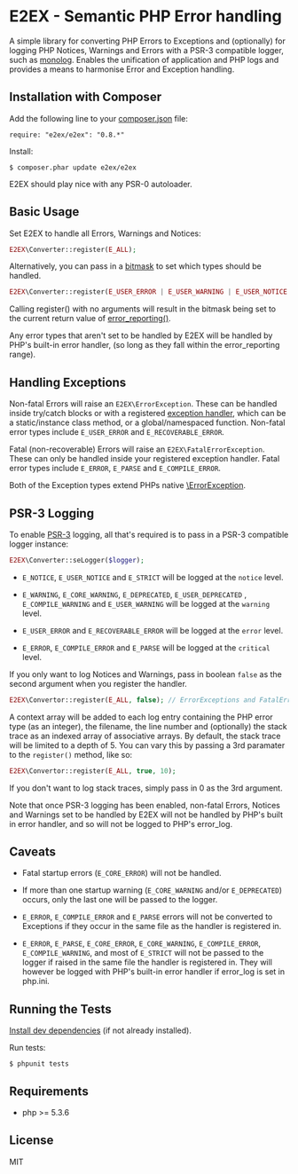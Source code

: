 E2EX - Semantic PHP Error handling
==================================

A simple library for converting PHP Errors to Exceptions and (optionally) for logging PHP Notices, Warnings and Errors with a PSR-3 compatible logger, such as [monolog](https://github.com/Seldaek/monolog). Enables the unification of application and PHP logs and provides a means to harmonise Error and Exception handling.


Installation with Composer
--------------------------

Add the following line to your [composer.json](http://getcomposer.org/doc/00-intro.md#declaring-dependencies) file:
    
    require: "e2ex/e2ex": "0.8.*"

Install:

    $ composer.phar update e2ex/e2ex

E2EX should play nice with any PSR-0 autoloader.


Basic Usage
-----------

Set E2EX to handle all Errors, Warnings and Notices:

```php
E2EX\Converter::register(E_ALL);
```

Alternatively, you can pass in a [bitmask](http://php.net/manual/en/errorfunc.constants.php) to set which types should be handled.

```php
E2EX\Converter::register(E_USER_ERROR | E_USER_WARNING | E_USER_NOTICE | E_USER_DEPRECATED);
```

Calling register() with no arguments will result in the bitmask being set to the current return value of [error_reporting()](http://php.net/manual/en/function.error-reporting.php).

Any error types that aren't set to be handled by E2EX will be handled by PHP's built-in error handler, (so long as they fall within the error_reporting range). 


Handling Exceptions
-------------------

Non-fatal Errors will raise an `E2EX\ErrorException`. These can be handled inside try/catch blocks or with a registered [exception handler](http://php.net/manual/en/function.set-exception-handler.php), which can be a static/instance class method, or a global/namespaced function. Non-fatal error types include `E_USER_ERROR` and `E_RECOVERABLE_ERROR`. 

Fatal (non-recoverable) Errors will raise an `E2EX\FatalErrorException`. These can only be handled inside your registered exception handler. Fatal error types include `E_ERROR`, `E_PARSE` and `E_COMPILE_ERROR`.

Both of the Exception types extend PHPs native [\ErrorException](http://php.net/manual/en/class.errorexception.php).


PSR-3 Logging
------------

To enable [PSR-3](https://github.com/php-fig/fig-standards/blob/master/accepted/PSR-3-logger-interface.md) logging, all that's required is to pass in a PSR-3 compatible logger instance:

```php
E2EX\Converter::seLogger($logger);
```

- `E_NOTICE`, `E_USER_NOTICE` and `E_STRICT` will be logged at the `notice` level. 

- `E_WARNING`, `E_CORE_WARNING`, `E_DEPRECATED`, `E_USER_DEPRECATED` , `E_COMPILE_WARNING` and `E_USER_WARNING`  will be logged at the `warning` level.
 
- `E_USER_ERROR` and `E_RECOVERABLE_ERROR` will be logged at the `error` level.
 
- `E_ERROR`, `E_COMPILE_ERROR` and `E_PARSE` will be logged at the `critical` level.

If you only want to log Notices and Warnings, pass in boolean `false` as the second argument when you register the handler.

```php
E2EX\Convertor::register(E_ALL, false); // ErrorExceptions and FatalErrorExceptions will not be passed to the Logger
```

A context array will be added to each log entry containing the PHP error type (as an integer), the filename, the line number and (optionally) the stack trace as an indexed array of associative arrays. By default, the stack trace will be limited to a depth of 5. You can vary this by passing a 3rd paramater to the `register()` method, like so:

```php
E2EX\Convertor::register(E_ALL, true, 10);
```

If you don't want to log stack traces, simply pass in 0 as the 3rd argument.

Note that once PSR-3 logging has been enabled, non-fatal Errors, Notices and Warnings set to be handled by E2EX will not be handled by PHP's built in error handler, and so will not be logged to PHP's error_log. 


Caveats
-------

  - Fatal startup errors (`E_CORE_ERROR`) will not be handled.

  - If more than one startup warning (`E_CORE_WARNING` and/or `E_DEPRECATED`) occurs, only the last one will be passed to the logger.  

  - `E_ERROR`, `E_COMPILE_ERROR` and `E_PARSE` errors will not be converted to Exceptions if they occur in the same file as the handler is registered in. 
  
  - `E_ERROR`, `E_PARSE`, `E_CORE_ERROR`, `E_CORE_WARNING`, `E_COMPILE_ERROR`, `E_COMPILE_WARNING`, and most of `E_STRICT` will not be passed to the logger if raised in the same file the handler is registered in. They will however be logged with PHP's built-in error handler if error_log is set in php.ini.


Running the Tests
-----------------

[Install dev dependencies](http://getcomposer.org/doc/04-schema.md#require-dev) (if not already installed).

Run tests:

    $ phpunit tests


Requirements
------------

  - php >= 5.3.6


License
-------

MIT